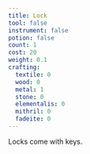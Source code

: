 ```yaml
---
title: Lock
tool: false
instrument: false
potion: false
count: 1
cost: 20
weight: 0.1
crafting:
  textile: 0
  wood: 0
  metal: 1
  stone: 0
  elementalis: 0
  mithril: 0
  fadeite: 0
---
```


Locks come with keys.
